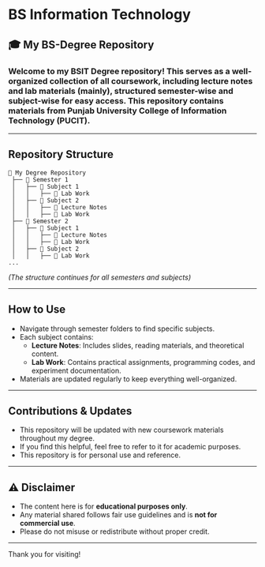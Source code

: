 # BS Information Technology
## 🎓 My BS-Degree Repository

### Welcome to my BSIT Degree repository! This serves as a well-organized collection of all coursework, including lecture notes and lab materials (mainly), structured semester-wise and subject-wise for easy access. This repository contains materials from Punjab University College of Information Technology (PUCIT).
---

##  Repository Structure
```
📁 My Degree Repository  
 ├── 📁 Semester 1  
 │   ├── 📁 Subject 1   
 │   │   ├── 📁 Lab Work  
 │   ├── 📁 Subject 2  
 │   │   ├── 📁 Lecture Notes  
 │   │   ├── 📁 Lab Work  
 ├── 📁 Semester 2  
 │   ├── 📁 Subject 1  
 │   │   ├── 📁 Lecture Notes  
 │   │   ├── 📁 Lab Work  
 │   ├── 📁 Subject 2  
 │   │   ├── 📁 Lab Work  
...
```
*(The structure continues for all semesters and subjects)*

---

##  How to Use
- Navigate through semester folders to find specific subjects.
- Each subject contains:
  - **Lecture Notes**: Includes slides, reading materials, and theoretical content.
  - **Lab Work**: Contains practical assignments, programming codes, and experiment documentation.
- Materials are updated regularly to keep everything well-organized.
  
---

##  Contributions & Updates
- This repository will be updated with new coursework materials throughout my degree.
- If you find this helpful, feel free to refer to it for academic purposes.
- This repository is for personal use and reference.
  
---

## ⚠️ Disclaimer

- The content here is for **educational purposes only**.
- Any material shared follows fair use guidelines and is **not for commercial use**.
- Please do not misuse or redistribute without proper credit.
  
---
Thank you for visiting! 
